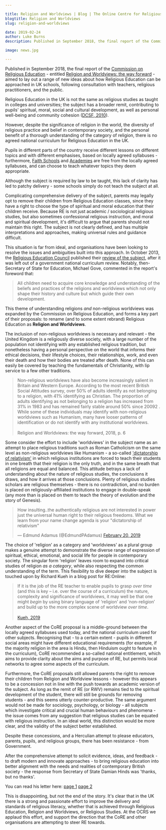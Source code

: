 ```yaml
---

title: Religion and Worldviews | Blog | The Online Centre for Religious Studies
blogtitle: Religion and Worldviews
slug: religion-and-worldviews

date: 2019-02-24
author: Luke Burns
description: Published in September 2018, the final report of the Commission on Religious Education - entitled Religion and Worldviews the way forward aimed to lay out a range of new ideas about how Religious Education can be approached in UK schools, following consultation with teachers, religious practitioners, and the public.

image: news.jpg

---
```


Published in September 2018, the final report of the [Commission on Religious Education](https://www.commissiononre.org.uk) - entitled [Religion and Worldviews: the way forward](https://www.commissiononre.org.uk/wp-content/uploads/2018/09/Final-Report-of-the-Commission-on-RE.pdf) - aimed to lay out a range of new ideas about how Religious Education can be approached in UK schools, following consultation with teachers, religious practitioners, and the public.

Religious Education in the UK is not the same as religious studies as taught in colleges and universities; the subject has a broader remit, contributing to pupils' spiritual, moral, social and cultural development, as well as personal well-being and community cohesion ([DCSF, 2010](https://assets.publishing.service.gov.uk/government/uploads/system/uploads/attachment_data/file/190260/DCSF-00114-2010.pdf)).

However, despite the significance of religion in the world, the diversity of religious practice and belief in contemporary society, and the personal benefit of a thorough understanding of the category of religion, there is no agreed national curriculum for Religious Education in the UK.

Pupils in different parts of the country receive different lessons on different topics and with different emphasises, based on locally agreed syllabuses - furthermore, [Faith Schools](https://www.gov.uk/types-of-school/faith-schools) and [Academies](https://www.gov.uk/types-of-school/academies) are free from the locally agreed syllabuses, and can choose to teach whatever topics they deem appropriate.

Although the subject is required by law to be taught, this lack of clarity has led to patchy delivery - some schools simply do not teach the subject at all.

Complicating comprehensive delivery of the subject, parents may legally opt to remove their children from Religious Education classes, since they have a right to choose the type of spiritual and moral education that their children receive. Because RE is not just academic / sociological religious studies, but also sometimes confessional religious instruction, and moral and spiritual development, it's difficult to argue that parents should not maintain this right. The subject is not clearly defined, and has multiple interpretations and approaches, making universal rules and guidance difficult.

This situation is far from ideal, and organisations have been looking to resolve the issues and ambiguities built into this approach. In October 2013, the [Religious Education Council](https://www.religiouseducationcouncil.org.uk) published their [review of the subject](https://www.religiouseducationcouncil.org.uk/wp-content/uploads/2017/09/RE_Review.pdf), after it was left out of a government national curriculum review. Notably, then-Secretary of State for Education, Michael Gove, commented in the report's foreword that:

>All children need to acquire core knowledge and understanding of the beliefs and practices of the religions and worldviews which not only shape their history and culture but which guide their own development.

This theme of understanding religions *and* non-religious worldviews was expanded by the Commission on Religious Education, and forms a key part of their proposals: to rename (and to some extent rebrand) Religious Education as **Religion and Worldviews**.

The inclusion of non-religious worldviews is necessary and relevant - the United Kingdom is a religiously diverse society, with a large number of the population not identifying with any established religious tradition, but nonetheless having a personal perspective on the world that informs their ethical decisions, their lifestyle choices, their relationships, work, and even their death and how their bodies are treated after death. None of this can easily be covered by teaching the fundamentals of Christianity, with lip service to a few other traditions.

>Non-religious worldviews have also become increasingly salient in Britain and Western Europe. According to the most recent British Social Attitudes survey, over 50% of adults identify as not belonging to a religion, with 41% identifying as Christian. The proportion of adults identifying as not belonging to a religion has increased from 31% in 1983 and has remained fairly stable around 50% since 20092 . While some of these individuals may identify with non-religious worldviews such as Humanism, many have looser patterns of identification or do not identify with any institutional worldviews.<br><br>Religion and Worldviews: the way forward, 2018, p. 6

Some consider the effort to include 'worldviews' in the subject name as an attempt to place religious traditions such as Roman Catholicism on the same level as non-religious worldviews like Humanism - a so-called ['dictatorship of relativism'](https://www.catholiceducation.org/en/culture/catholic-contributions/dictatorship-of-relativism.html) in which religious institutions are forced to teach their students in one breath that their religion is the only truth, and in the same breath that all religions are equal and balanced. This attitude betrays a lack of understanding about the nature of religious studies, the conclusions it draws, and how it arrives at those conclusions. Plenty of religious studies scholars are religious themselves - there is no contradiction, and no burden is placed on religiously-affiliated institutions to engage in double-speak (any more than is placed on them to teach the theory of evolution and the story of Genesis).

<blockquote class="twitter-tweet" data-lang="en"><p lang="en" dir="ltr">How insulting..the authentically religious are not interested in power just the universal human right to their religious freedoms. What we learn from your name change agenda is your &quot;dictatorship of relativism&quot;</p>&mdash; Edmund Adamus (@EdmundPAdamus) <a href="https://twitter.com/EdmundPAdamus/status/1098157728533528576?ref_src=twsrc%5Etfw">February 20, 2019</a></blockquote>
<script async src="https://platform.twitter.com/widgets.js" charset="utf-8"></script>

The choice of 'religion' as a category and 'worldviews' as a plural group makes a genuine attempt to demonstrate the diverse range of expression of spiritual, ethical, emotional, and social life for people in contemporary society. The singular form 'religion' leaves room to expand into critical studies of religion *as a category*, while also respecting the common understanding of the term. This flexibility to dive deeper into the subject is touched upon by Richard Kueh in a blog post for RE:Online:

>If it is the job of the RE teacher to enable pupils to grasp *over time* (and this is key – i.e. over the course of a curriculum) the nature, complexity and significance of worldviews, it may well be that one might *begin* by using binary language of ‘religion’ and ‘non-religion’ and build up to the more complex scene of worldview *over time*.<br><br>[Kueh, 2019](http://www.reonline.org.uk/news/whats-the-next-step-on-the-way-forward-dr-richard-kueh/)

Another aspect of the CoRE proposal is a middle-ground between the locally agreed syllabuses used today, and the national curriculum used for other subjects. Recognising that - to a certain extent - pupils in different social areas might have different educational requirements (for example, if the majority religion in the area is Hindu, then Hinduism ought to feature in the curriculum), CoRE recommended a so-called national entitlement, which aims to provide clarity about the aims and purpose of RE, but permits local networks to agree some aspects of the curriculum.

Furthermore, the CoRE proposals still allowed parents the right to remove their children from Religion and Worldview lessons - however this appears to be a concession not in line with the push towards an academic version of the subject. As long as the remit of RE (or RWV) remains tied to the spiritual development of the student, there will still be grounds for removing students - and this seems utterly counter-productive. The same argument would not be made for sociology, psychology, or biology - all subjects which investigate critical and crucial human behaviours and phenomena - the issue comes from any suggestion that religious studies can be equated with religious instruction. In an ideal world, this distinction would be more clear, and the validity of the subject better established.

Despite these concessions, and a Herculian attempt to please educators, parents, pupils, and religious groups, there has been resistance - from Government.

After the comprehensive attempt to solicit evidence, ideas, and feedback - to draft modern and innovate approaches - to bring religious education into better alignment with the needs and realities of contemporary British society - the response from Secretary of State Damian Hinds was 'thanks, but no thanks'.

You can read his letter here: [page 1](https://www.religiouseducationcouncil.org.uk/wp-content/uploads/2018/12/Letter-to-The-Very-Reverend-Doctor-John-Hall-from-Rt-Hon-Damian-Hinds-MP...-1.jpg) [page 2](https://www.religiouseducationcouncil.org.uk/wp-content/uploads/2018/12/Letter-to-The-Very-Reverend-Doctor-John-Hall-from-Rt-Hon-Damian-Hinds-MP...-2.jpg)

This is disappointing, but not the end of the story. It's clear that in the UK there is a strong and passionate effort to improve the delivery and standards of religious literacy, whether that is achieved through Religious Education, Religion and Worldviews, or Religious Studies. At the OCRS we applaud this effort, and support the direction that the CoRE and other organisations are attempting to steer RE towards.